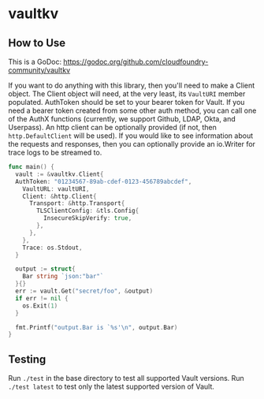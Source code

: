# vaultkv

## How to Use

This is a GoDoc: https://godoc.org/github.com/cloudfoundry-community/vaultkv

If you want to do anything with this library, then you'll need to make a
Client object. The Client object will need, at the very least, its `VaultURI`
member populated. AuthToken should be set to your bearer token for Vault. If
you need a bearer token created from some other auth method, you can call one
of the AuthX functions (currently, we support Github, LDAP, Okta, and Userpass). An
http client can be optionally provided (if not, then `http.DefaultClient`
will be used). If you would like to see information about the requests and
responses, then you can optionally provide an io.Writer for trace logs to be
streamed to.

```go
func main() {
  vault := &vaultkv.Client{
  AuthToken: "01234567-89ab-cdef-0123-456789abcdef",
    VaultURL: vaultURI,
    Client: &http.Client{
      Transport: &http.Transport{
        TLSClientConfig: &tls.Config{
          InsecureSkipVerify: true,
        },
      },
    },
    Trace: os.Stdout,
  }

  output := struct{
    Bar string `json:"bar"`
  }{}
  err := vault.Get("secret/foo", &output)
  if err != nil {
    os.Exit(1)
  }

  fmt.Printf("output.Bar is `%s'\n", output.Bar)
}
```

## Testing

Run `./test` in the base directory to test all supported Vault versions. Run `./test latest` to test only the latest supported version of Vault.